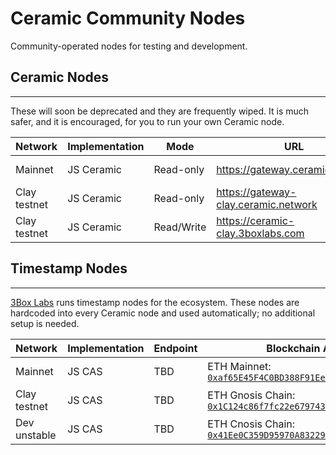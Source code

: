 # **Ceramic Community Nodes**

Community-operated nodes for testing and development.

## **Ceramic Nodes**
---
These will soon be deprecated and they are frequently wiped. It is much safer, and it is encouraged, for you to run your own Ceramic node.

| Network | Implementation | Mode | URL | Host |
| ------- | -------------- | --- | ---- | --- |
| Mainnet | JS Ceramic | Read-only | https://gateway.ceramic.network | 3Box Labs |
| Clay testnet | JS Ceramic | Read-only | https://gateway-clay.ceramic.network | 3Box Labs |
| Clay testnet | JS Ceramic | Read/Write | https://ceramic-clay.3boxlabs.com | 3Box Labs |

## **Timestamp Nodes**
---
[3Box Labs](https://3boxlabs.com) runs timestamp nodes for the ecosystem. These nodes are hardcoded into every Ceramic node and used automatically; no additional setup is needed.

| Network | Implementation | Endpoint | Blockchain Address | Host |
| ------- | -------------- | --- | ---- | --- |
| Mainnet | JS CAS | TBD | ETH Mainnet: [`0xaf65E45F4C0BD388F91EeB23cFCd52F4fCdd6Ee2`](https://etherscan.io/address/0xaf65e45f4c0bd388f91eeb23cfcd52f4fcdd6ee2) | 3Box Labs |
| Clay testnet | JS CAS | TBD | ETH Gnosis Chain: [`0x1C124c86f7fc22e67974337E889a513b16a5703f`](https://ropsten.etherscan.io/address/0x1C124c86f7fc22e67974337E889a513b16a5703f) | 3Box Labs |
| Dev unstable | JS CAS | TBD | ETH Cnosis Chain: [`0x41Ee0C359D95970A83229D8e9801cc2672390217`](https://rinkeby.etherscan.io/address/0x41Ee0C359D95970A83229D8e9801cc2672390217) | 3Box Labs |
